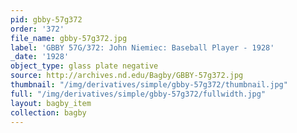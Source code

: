 ```yaml
---
pid: gbby-57g372
order: '372'
file_name: gbby-57g372.jpg
label: 'GBBY 57G/372: John Niemiec: Baseball Player - 1928'
_date: '1928'
object_type: glass plate negative
source: http://archives.nd.edu/Bagby/GBBY-57g372.jpg
thumbnail: "/img/derivatives/simple/gbby-57g372/thumbnail.jpg"
full: "/img/derivatives/simple/gbby-57g372/fullwidth.jpg"
layout: bagby_item
collection: bagby
---
```

